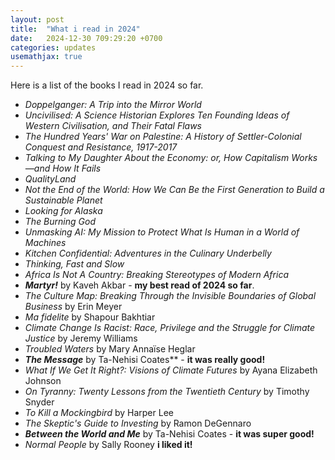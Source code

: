 ```yaml
---
layout: post
title:  "What i read in 2024"
date:   2024-12-30 709:29:20 +0700
categories: updates
usemathjax: true
---
```


Here is a list of the books I read in 2024 so far.

- *Doppelganger: A Trip into the Mirror World*
- *Uncivilised: A Science Historian Explores Ten Founding Ideas of Western Civilisation, and Their Fatal Flaws*
- *The Hundred Years' War on Palestine: A History of Settler-Colonial Conquest and Resistance, 1917-2017*
- *Talking to My Daughter About the Economy: or, How Capitalism Works—and How It Fails*
- *QualityLand*
- *Not the End of the World: How We Can Be the First Generation to Build a Sustainable Planet*
- *Looking for Alaska*
- *The Burning God*
- *Unmasking AI: My Mission to Protect What Is Human in a World of Machines*
- *Kitchen Confidential: Adventures in the Culinary Underbelly*
- *Thinking, Fast and Slow*
- *Africa Is Not A Country: Breaking Stereotypes of Modern Africa*
- ***Martyr!*** by Kaveh Akbar - **my best read of 2024 so far**.
- *The Culture Map: Breaking Through the Invisible Boundaries of Global Business* by Erin Meyer
- *Ma fidelite* by Shapour Bakhtiar
- *Climate Change Is Racist: Race, Privilege and the Struggle for Climate Justice* by Jeremy Williams
- *Troubled Waters* by Mary Annaïse Heglar
- ***The Message*** by Ta-Nehisi Coates** - **it was really good!**
- *What If We Get It Right?: Visions of Climate Futures* by Ayana Elizabeth Johnson
- *On Tyranny: Twenty Lessons from the Twentieth Century* by Timothy Snyder
- *To Kill a Mockingbird* by Harper Lee
- *The Skeptic's Guide to Investing* by Ramon DeGennaro
- ***Between the World and Me*** by Ta-Nehisi Coates  - **it was super good!**
- *Normal People* by Sally Rooney **i liked it!**